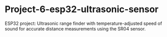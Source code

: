# Project-6-esp32-ultrasonic-sensor
ESP32 project: Ultrasonic range finder with temperature-adjusted speed of sound for accurate distance measurements using the SR04 sensor.
